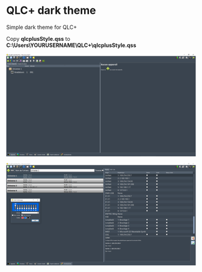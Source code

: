 # QLC+ dark theme
Simple dark theme for QLC+

Copy **qlcplusStyle.qss** to **C:\Users\YOURUSERNAME\QLC+\qlcplusStyle.qss**

![Capture 1](.github/capture1.png)

![Capture 2](.github/capture2.png)